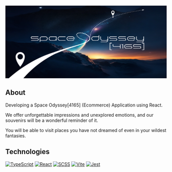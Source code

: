 [![Header](./eCommerce-Application/public/banner.png 'Header')](url)

## About

Developing a Space Odyssey[4165] (Ecommerce) Application using React.

We offer unforgettable impressions and unexplored emotions, and our souvenirs will be a wonderful reminder of it.

You will be able to visit places you have not dreamed of even in your wildest fantasies.

## Technologies

[![TypeScript](https://img.shields.io/badge/-TypeScript-3178c6?style=flat&logo=typescript&logoColor=ffffff)](https://www.typescriptlang.org/)
[![React](https://img.shields.io/badge/-React-%2320232a?style=flat&logo=react&logoColor=ffffff)](https://react.dev/)
[![SCSS](https://img.shields.io/badge/-SCSS-CC6699?style=flat&logo=sass&logoColor=ffffff)](https://sass-lang.com/)
[![Vite](https://img.shields.io/badge/-Vite-%23646CFF?style=flat&logo=Vite&logoColor=ffffff)](https://vitejs.dev/)
[![Jest](https://img.shields.io/badge/-Jest-%23C21325?style=flat&logo=jest&logoColor=ffffff)](https://jestjs.io/)
